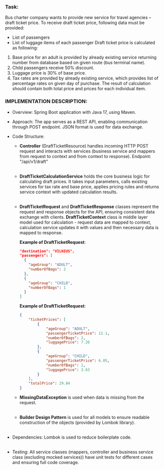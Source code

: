 ### Task:

Bus charter company wants to provide new service for travel agencies – draft ticket price.
To receive draft ticket price, following data must be provided:

- List of passengers
- List of luggage items of each passenger
  Draft ticket price is calculated as following:

1. Base price for an adult is provided by already existing service returning number from
   database based on given route (bus terminal name).
2. Child passengers receive 50% discount.
3. Luggage price is 30% of base price.
4. Tax rates are provided by already existing service, which provides list of percentage
   rates on given day of purchase.
   The result of calculation should contain both total price and prices for each individual item.

### IMPLEMENTATION DESCRIPTION:

* Overview: Spring Boot application with Java 17, using Maven.

* Approach: The app serves as a REST API, enabling communication through POST endpoint.
  JSON format is used for data exchange.

* Code Structure:
    * **Controller** (DraftTicketResource) handles incoming HTTP POST request and interacts with services (business
      service and mappers from request to context and from context to response). Endpoint: "/api/v1/draft"<br> <br>
    * **DraftTicketCalculationService** holds the core business logic for calculating draft prices. It takes input
      parameters, calls existing services for tax rate and base price, applies pricing rules and returns service context
      with updated calculation results. <br> <br>
    * **DraftTicketRequest** and **DraftTicketResponse** classes represent the request and response objects for the API,
      ensuring consistent data exchange with clients. **DraftTicketContext** class is middle layer model used for
      calculation - request data are mapped to context, calculation service updates it with values and then necessary
      data is mapped to response.

      **Example of DraftTicketRequest**:
        ```json {
        "destination": "VILNIUS",
        "passengers": [
          {
            "ageGroup": "ADULT",
            "numberOfBags": 2
          },
          {
            "ageGroup": "CHILD",
            "numberOfBags": 1
          }
        ]
      ```
      **Example of DraftTicketRequest**:
        ```json
        {
            "ticketPrices": [
                {
                    "ageGroup": "ADULT",
                    "passengerTicketPrice": 12.1,
                    "numberOfBags": 2,
                    "luggagePrice": 7.26
                },
                {
                    "ageGroup": "CHILD",
                    "passengerTicketPrice": 6.05,
                    "numberOfBags": 1,
                    "luggagePrice": 3.63
                }
            ],
            "totalPrice": 29.04
        }


    * **MissingDataException** is used when data is missing from the request.<br> <br>
    * **Builder Design Pattern** is used for all models to ensure readable construction of the objects (provided by Lombok library).<br> <br>

* Dependencies: Lombok is used to reduce boilerplate code.<br> <br>
* Testing: All service classes (mappers, controller and business service class (excluding mocked services)) have unit
  tests for different cases and ensuring full code coverage.
